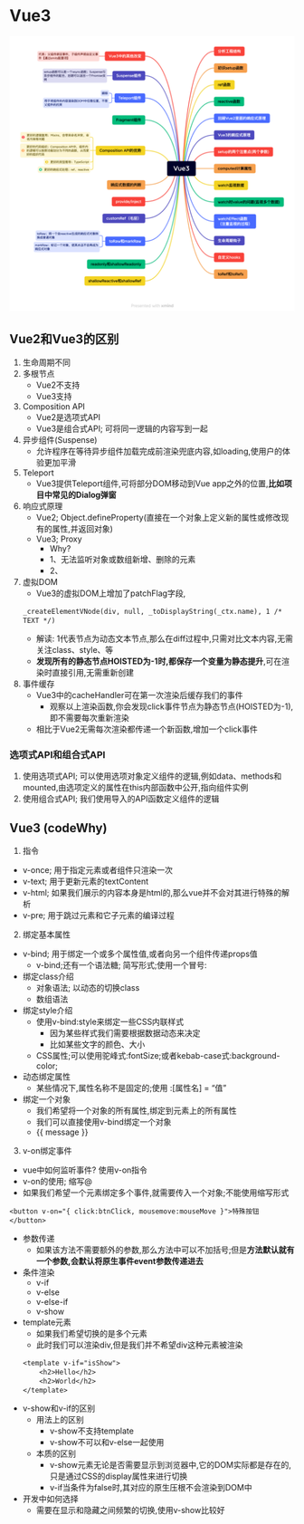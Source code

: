 # Vue3
![Vue3](./picture/Vue3.png)

## Vue2和Vue3的区别
1. 生命周期不同
2. 多根节点
    - Vue2不支持
    - Vue3支持
3. Composition API
    - Vue2是选项式API
    - Vue3是组合式API; 可将同一逻辑的内容写到一起
4. 异步组件(Suspense)
    - 允许程序在等待异步组件加载完成前渲染兜底内容,如loading,使用户的体验更加平滑
5. Teleport
    - Vue3提供Teleport组件,可将部分DOM移动到Vue app之外的位置,**比如项目中常见的Dialog弹窗**
6. 响应式原理
    - Vue2; Object.defineProperty(直接在一个对象上定义新的属性或修改现有的属性,并返回对象)
    - Vue3; Proxy
        - Why?
        - 1、无法监听对象或数组新增、删除的元素
        - 2、
7. 虚拟DOM
    - Vue3的虚拟DOM上增加了patchFlag字段,
    ```
    _createElementVNode(div, null, _toDisplayString(_ctx.name), 1 /* TEXT */)
    ```
    - 解读: 1代表节点为动态文本节点,那么在diff过程中,只需对比文本内容,无需关注class、style、等
    - **发现所有的静态节点HOISTED为-1时,都保存一个变量为静态提升**,可在渲染时直接引用,无需重新创建
8. 事件缓存
    - Vue3中的cacheHandler可在第一次渲染后缓存我们的事件
        - 观察以上渲染函数,你会发现click事件节点为静态节点(HOISTED为-1),即不需要每次重新渲染
    - 相比于Vue2无需每次渲染都传递一个新函数,增加一个click事件

### 选项式API和组合式API
1. 使用选项式API; 可以使用选项对象定义组件的逻辑,例如data、methods和mounted,由选项定义的属性在this内部函数中公开,指向组件实例
2. 使用组合式API; 我们使用导入的API函数定义组件的逻辑

## Vue3 (codeWhy)
1. 指令
- v-once; 用于指定元素或者组件只渲染一次
- v-text; 用于更新元素的textContent
- v-html; 如果我们展示的内容本身是html的,那么vue并不会对其进行特殊的解析
- v-pre; 用于跳过元素和它子元素的编译过程

2. 绑定基本属性
- v-bind; 用于绑定一个或多个属性值,或者向另一个组件传递props值
    - v-bind;还有一个语法糖; 简写形式;使用一个冒号:
- 绑定class介绍
    - 对象语法; 以动态的切换class
    - 数组语法
- 绑定style介绍
    - 使用v-bind:style来绑定一些CSS内联样式
        - 因为某些样式我们需要根据数据动态来决定
        - 比如某些文字的颜色、大小
    - CSS属性;可以使用驼峰式:fontSize;或者kebab-case式:background-color;
- 动态绑定属性
    - 某些情况下,属性名称不是固定的;使用 :[属性名] = “值”
- 绑定一个对象
    - 我们希望将一个对象的所有属性,绑定到元素上的所有属性
    - 我们可以直接使用v-bind绑定一个对象
    - <div v-bind="info">{{ message }}</div>

3. v-on绑定事件
- vue中如何监听事件? 使用v-on指令
- v-on的使用; 缩写@
- 如果我们希望一个元素绑定多个事件,就需要传入一个对象;不能使用缩写形式
```
<button v-on="{ click:btnClick, mousemove:mouseMove }">特殊按钮</button>
```
- 参数传递
    - 如果该方法不需要额外的参数,那么方法中可以不加括号;但是**方法默认就有一个参数,会默认将原生事件event参数传递进去**
- 条件渲染
    - v-if
    - v-else
    - v-else-if
    - v-show
- template元素
    - 如果我们希望切换的是多个元素
    - 此时我们可以渲染div,但是我们并不希望div这种元素被渲染
    ```
    <template v-if="isShow">
        <h2>Hello</h2>
        <h2>World</h2>
    </template>
    ```
- v-show和v-if的区别
    - 用法上的区别
        - v-show不支持template
        - v-show不可以和v-else一起使用
    - 本质的区别
        - v-show元素无论是否需要显示到浏览器中,它的DOM实际都是存在的,只是通过CSS的display属性来进行切换
        - v-if当条件为false时,其对应的原生压根不会渲染到DOM中
- 开发中如何选择
    - 需要在显示和隐藏之间频繁的切换,使用v-show比较好






